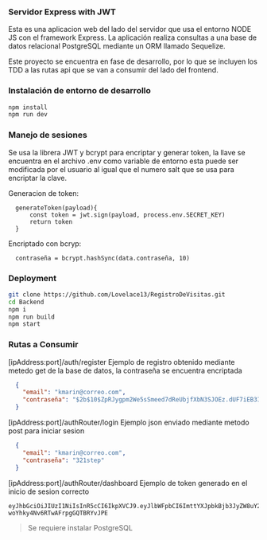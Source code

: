 ### Servidor Express with JWT

Esta es una aplicacion web del lado del servidor que usa el entorno NODE JS con el framework Express.
La aplicación realiza consultas a una base de datos relacional PostgreSQL mediante un ORM llamado Sequelize.

Este proyecto se encuentra en fase de desarrollo, por lo que se incluyen los TDD a las rutas api que se van a consumir del lado del frontend.


### Instalación de entorno de desarrollo

```sh
npm install
npm run dev
```

### Manejo de sesiones
Se usa la librera JWT y bcrypt para encriptar y generar token, la llave se encuentra en el archivo .env como variable de entorno esta puede ser modificada por el usuario al igual que el numero salt que se usa para encriptar la clave.

Generacion de token:
```
  generateToken(payload){
      const token = jwt.sign(payload, process.env.SECRET_KEY)
      return token
  }
```
Encriptado con bcryp:
```
  contraseña = bcrypt.hashSync(data.contraseña, 10)
```
### Deployment

```sh
git clone https://github.com/Lovelace13/RegistroDeVisitas.git
cd Backend
npm i
npm run build
npm start
```

### Rutas a Consumir

[ipAddress:port]/auth/register
Ejemplo de registro obtenido mediante metedo get de la base de datos, la contraseña se encuentra encriptada
```JSON
  {
    "email": "kmarin@correo.com",
    "contraseña": "$2b$10$ZpRJygpm2We5sSmeed7dReUbjfXbN3SJOEz.dUF7iEB3IPwZaoWhq"
  }
```

[ipAddress:port]/authRouter/login
Ejemplo json enviado mediante metodo post para iniciar sesion
```JSON
  {
    "email": "kmarin@correo.com",
    "contraseña": "321step"
  }
```

[ipAddress:port]/authRouter/dashboard 
Ejemplo de token generado en el inicio de sesion correcto
```
eyJhbGciOiJIUzI1NiIsInR5cCI6IkpXVCJ9.eyJlbWFpbCI6ImttYXJpbkBjb3JyZW8uY29tIiwiaWF0IjoxNjk0Mzk2OTcyfQ.PaeZuGo93lDYTG-woYhky4Nv6RTwAFrpgGQTBRYvJPE
```



> Se requiere instalar PostgreSQL
